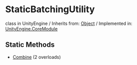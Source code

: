 # StaticBatchingUtility
class in UnityEngine
 / Inherits from: <a href="https://docs.unity3d.com/6000.2/Documentation/ScriptReference/Object.html">Object</a> / Implemented in: <a href="https://docs.unity3d.com/6000.2/Documentation/ScriptReference/UnityEngine.CoreModule.html">UnityEngine.CoreModule</a>

## Static Methods
- <a href="https://docs.unity3d.com/6000.2/Documentation/ScriptReference/StaticBatchingUtility.Combine.html">Combine</a> (2 overloads)
